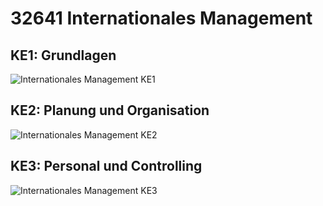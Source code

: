 # 32641 Internationales Management

## KE1: Grundlagen
![Internationales Management KE1](http://www.plantuml.com/plantuml/proxy?src=https://raw.githubusercontent.com/fahrbier/fernuni/main/32641-IM/KE1-mindmap.puml "KE1")

## KE2: Planung und Organisation
![Internationales Management KE2](http://www.plantuml.com/plantuml/proxy?src=https://raw.githubusercontent.com/fahrbier/fernuni/main/32641-IM/KE2-mindmap.puml "KE2")

## KE3: Personal und Controlling
![Internationales Management KE3](http://www.plantuml.com/plantuml/proxy?src=https://raw.githubusercontent.com/fahrbier/fernuni/main/32641-IM/KE3-mindmap.puml?cache=3 "KE3") 
